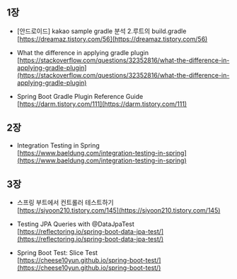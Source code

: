 ## 1장
- \[안드로이드\] kakao sample gradle 분석 2.루트의 build.gradle       
[https://dreamaz.tistory.com/56](https://dreamaz.tistory.com/56)

- What the difference in applying gradle plugin     
[https://stackoverflow.com/questions/32352816/what-the-difference-in-applying-gradle-plugin](https://stackoverflow.com/questions/32352816/what-the-difference-in-applying-gradle-plugin)

- Spring Boot Gradle Plugin Reference Guide         
[https://darm.tistory.com/111](https://darm.tistory.com/111)

## 2장
- Integration Testing in Spring       
[https://www.baeldung.com/integration-testing-in-spring](https://www.baeldung.com/integration-testing-in-spring)

## 3장
- 스프링 부트에서 컨트롤러 테스트하기               
[https://siyoon210.tistory.com/145](https://siyoon210.tistory.com/145)

- Testing JPA Queries with @DataJpaTest         
[https://reflectoring.io/spring-boot-data-jpa-test/](https://reflectoring.io/spring-boot-data-jpa-test/)

- Spring Boot Test: Slice Test                  
[https://cheese10yun.github.io/spring-boot-test/](https://cheese10yun.github.io/spring-boot-test/)